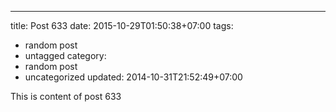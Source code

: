 ---
title: Post 633
date: 2015-10-29T01:50:38+07:00
tags:
  - random post
  - untagged
category:
  - random post
  - uncategorized
updated: 2014-10-31T21:52:49+07:00

This is content of post 633